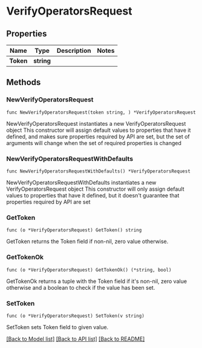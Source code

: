 # VerifyOperatorsRequest

## Properties

Name | Type | Description | Notes
------------ | ------------- | ------------- | -------------
**Token** | **string** |  | 

## Methods

### NewVerifyOperatorsRequest

`func NewVerifyOperatorsRequest(token string, ) *VerifyOperatorsRequest`

NewVerifyOperatorsRequest instantiates a new VerifyOperatorsRequest object
This constructor will assign default values to properties that have it defined,
and makes sure properties required by API are set, but the set of arguments
will change when the set of required properties is changed

### NewVerifyOperatorsRequestWithDefaults

`func NewVerifyOperatorsRequestWithDefaults() *VerifyOperatorsRequest`

NewVerifyOperatorsRequestWithDefaults instantiates a new VerifyOperatorsRequest object
This constructor will only assign default values to properties that have it defined,
but it doesn't guarantee that properties required by API are set

### GetToken

`func (o *VerifyOperatorsRequest) GetToken() string`

GetToken returns the Token field if non-nil, zero value otherwise.

### GetTokenOk

`func (o *VerifyOperatorsRequest) GetTokenOk() (*string, bool)`

GetTokenOk returns a tuple with the Token field if it's non-nil, zero value otherwise
and a boolean to check if the value has been set.

### SetToken

`func (o *VerifyOperatorsRequest) SetToken(v string)`

SetToken sets Token field to given value.



[[Back to Model list]](../README.md#documentation-for-models) [[Back to API list]](../README.md#documentation-for-api-endpoints) [[Back to README]](../README.md)


